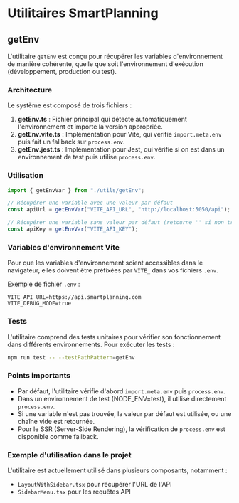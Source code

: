 # Utilitaires SmartPlanning

## getEnv

L'utilitaire `getEnv` est conçu pour récupérer les variables d'environnement de manière cohérente, quelle que soit l'environnement d'exécution (développement, production ou test).

### Architecture

Le système est composé de trois fichiers :

1. **getEnv.ts** : Fichier principal qui détecte automatiquement l'environnement et importe la version appropriée.
2. **getEnv.vite.ts** : Implémentation pour Vite, qui vérifie `import.meta.env` puis fait un fallback sur `process.env`.
3. **getEnv.jest.ts** : Implémentation pour Jest, qui vérifie si on est dans un environnement de test puis utilise `process.env`.

### Utilisation

```typescript
import { getEnvVar } from "./utils/getEnv";

// Récupérer une variable avec une valeur par défaut
const apiUrl = getEnvVar("VITE_API_URL", "http://localhost:5050/api");

// Récupérer une variable sans valeur par défaut (retourne '' si non trouvée)
const apiKey = getEnvVar("VITE_API_KEY");
```

### Variables d'environnement Vite

Pour que les variables d'environnement soient accessibles dans le navigateur, elles doivent être préfixées par `VITE_` dans vos fichiers `.env`.

Exemple de fichier `.env` :

```
VITE_API_URL=https://api.smartplanning.com
VITE_DEBUG_MODE=true
```

### Tests

L'utilitaire comprend des tests unitaires pour vérifier son fonctionnement dans différents environnements. Pour exécuter les tests :

```bash
npm run test -- --testPathPattern=getEnv
```

### Points importants

- Par défaut, l'utilitaire vérifie d'abord `import.meta.env` puis `process.env`.
- Dans un environnement de test (NODE_ENV=test), il utilise directement `process.env`.
- Si une variable n'est pas trouvée, la valeur par défaut est utilisée, ou une chaîne vide est retournée.
- Pour le SSR (Server-Side Rendering), la vérification de `process.env` est disponible comme fallback.

### Exemple d'utilisation dans le projet

L'utilitaire est actuellement utilisé dans plusieurs composants, notamment :

- `LayoutWithSidebar.tsx` pour récupérer l'URL de l'API
- `SidebarMenu.tsx` pour les requêtes API
